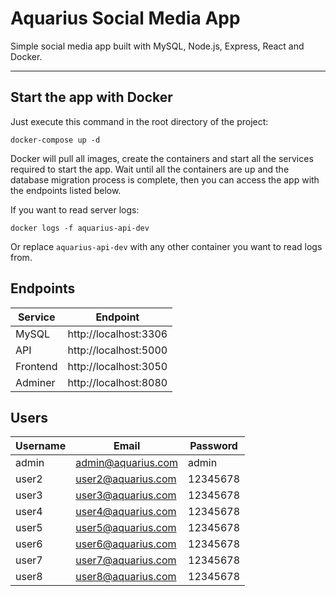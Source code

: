 # Aquarius Social Media App
Simple social media app built with MySQL, Node.js, Express, React and Docker.
***

## Start the app with Docker
Just execute this command in the root directory of the project:

`docker-compose up -d`

Docker will pull all images, create the containers and start all the services required to start the app.
Wait until all the containers are up and the database migration process is complete, then you can access the app with the endpoints listed below.

If you want to read server logs:

`docker logs -f aquarius-api-dev`

Or replace `aquarius-api-dev` with any other container you want to read logs from.

## Endpoints
|Service|Endpoint|
|--------|---------------------|
|MySQL|http://localhost:3306|
|API|http://localhost:5000|
|Frontend|http://localhost:3050|
|Adminer|http://localhost:8080|

## Users
|Username|Email|Password|
|--------|---------------|--------|
|admin|admin@aquarius.com|admin|
|user2|user2@aquarius.com|12345678|
|user3|user3@aquarius.com|12345678|
|user4|user4@aquarius.com|12345678|
|user5|user5@aquarius.com|12345678|
|user6|user6@aquarius.com|12345678|
|user7|user7@aquarius.com|12345678|
|user8|user8@aquarius.com|12345678|